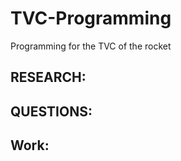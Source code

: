 # TVC-Programming
Programming for the TVC of the rocket 





## RESEARCH: 


## QUESTIONS:


## Work:
